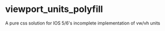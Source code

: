 # viewport_units_polyfill
A pure css solution for IOS 5/6's incomplete implementation of vw/vh units
